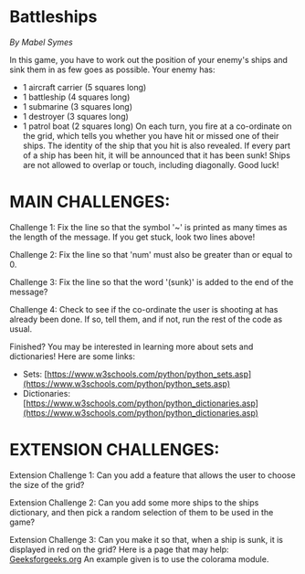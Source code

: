 # Battleships  
*By Mabel Symes*

In this game, you have to work out the position of your enemy's ships and sink them in as few goes as possible.
Your enemy has:
- 1 aircraft carrier (5 squares long)
- 1 battleship (4 squares long)
- 1 submarine (3 squares long)
- 1 destroyer (3 squares long)
- 1 patrol boat (2 squares long)
On each turn, you fire at a co-ordinate on the grid, which tells you whether you have hit or missed one of their ships. The identity of the ship that you hit is also revealed.
If every part of a ship has been hit, it will be announced that it has been sunk!
Ships are not allowed to overlap or touch, including diagonally.
Good luck!

# MAIN CHALLENGES:
Challenge 1: Fix the line so that the symbol '~' is printed as many times as the length of the message. If you get stuck, look two lines above!

Challenge 2: Fix the line so that 'num' must also be greater than or equal to 0.

Challenge 3: Fix the line so that the word '(sunk)' is added to the end of the message?

Challenge 4: Check to see if the co-ordinate the user is shooting at has already been done. If so, tell them, and if not, run the rest of the code as usual.

Finished? You may be interested in learning more about sets and dictionaries! Here are some links:
- Sets: [https://www.w3schools.com/python/python_sets.asp](https://www.w3schools.com/python/python_sets.asp)
- Dictionaries: [https://www.w3schools.com/python/python_dictionaries.asp](https://www.w3schools.com/python/python_dictionaries.asp)


# EXTENSION CHALLENGES:
Extension Challenge 1: Can you add a feature that allows the user to choose the size of the grid?

Extension Challenge 2: Can you add some more ships to the ships dictionary, and then pick a random selection of them to be used in the game?

Extension Challenge 3: Can you make it so that, when a ship is sunk, it is displayed in red on the grid? Here is a page that may help:
[Geeksforgeeks.org](https://www.geeksforgeeks.org/print-colors-python-terminal/)
An example given is to use the colorama module.
